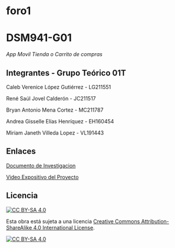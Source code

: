 # foro1
 # DSM941-G01
*App Movil Tienda o Carrito de compras*

## Integrantes - Grupo Teórico 01T
Caleb Verenice López Gutiérrez - LG211551

René Saúl Jovel Calderón - JC211517

Bryan Antonio Mena Cortez - MC211787

Andrea Gisselle Elías Henríquez - EH160454

Miriam Janeth Villeda Lopez - VL191443

## Enlaces

[Documento de Investigacion](https://udbedu-my.sharepoint.com/:b:/g/personal/lg211551_alumno_udb_edu_sv/EZak7X0_hvpCgb4izfFCel8BypZXFv2apIrwuvppHaw0oQ?e=19ZMf0)

[Video Expositivo del Proyecto](https://drive.google.com/file/d/1-KXK03Vs1McrSpwk1dmejTXkydjBJ88P/view?usp=sharing)


## Licencia
[![CC BY-SA 4.0][cc-by-sa-shield]][cc-by-sa]

Esta obra está sujeta a una licencia
[Creative Commons Attribution-ShareAlike 4.0 International License][cc-by-sa].

[![CC BY-SA 4.0][cc-by-sa-image]][cc-by-sa]

[cc-by-sa]: http://creativecommons.org/licenses/by-sa/4.0/
[cc-by-sa-image]: https://licensebuttons.net/l/by-sa/4.0/88x31.png
[cc-by-sa-shield]: https://img.shields.io/badge/License-CC%20BY--SA%204.0-lightgrey.svg

